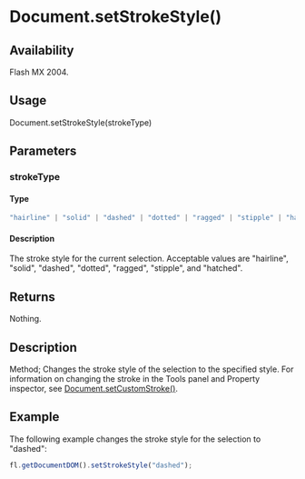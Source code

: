 # Document.setStrokeStyle()

## Availability

Flash MX 2004.

## Usage

Document.setStrokeStyle(strokeType)

## Parameters

### **strokeType**

#### Type

```typescript
"hairline" | "solid" | "dashed" | "dotted" | "ragged" | "stipple" | "hatched"
```

#### Description

The stroke style for the current selection. Acceptable values are "hairline", "solid", "dashed", "dotted", "ragged", "stipple", and "hatched".

## Returns

Nothing.

## Description

Method; Changes the stroke style of the selection to the specified style. For information on changing the stroke in the Tools panel and Property inspector, see [Document.setCustomStroke()](../Document_object/Document480.md).

## Example

The following example changes the stroke style for the selection to "dashed":

```javascript
fl.getDocumentDOM().setStrokeStyle("dashed");
```
